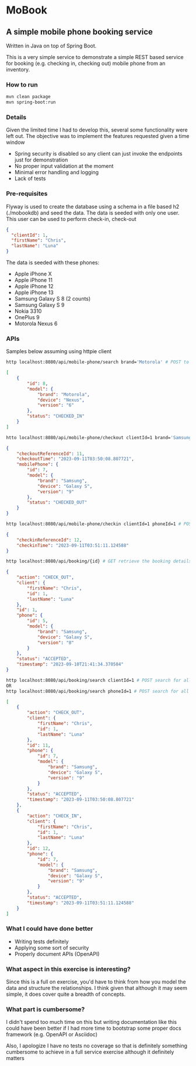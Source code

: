 # MoBook
## A simple mobile phone booking service
Written in Java on top of Spring Boot.

This is a very simple service to demonstrate a simple REST based service for booking (e.g. checking in, checking out)
mobile phone from an inventory.
### How to run
```sh
mvn clean package
mvn spring-boot:run
```

### Details
Given the limited time I had to develop this, several some functionality were left out. The objective was to implement
the features requested given a time window
- Spring security is disabled so any client can just invoke the endpoints just for demonstration
- No proper input validation at the moment
- Minimal error handling and logging
- Lack of tests

### Pre-requisites
Flyway is used to create the database using a schema in a file based h2 (./mobookdb) and seed the data.
The data is seeded with only one user. This user can be used to perform check-in, check-out
```json
{
  "clientId": 1,
  "firstName": "Chris",
  "lastName": "Luna"
}
```
The data is seeded with these phones:
- Apple iPhone X
- Apple iPhone 11
- Apple iPhone 12
- Apple iPhone 13
- Samsung Galaxy S 8 (2 counts)
- Samsung Galaxy S 9
- Nokia 3310
- OnePlus 9
- Motorola Nexus 6

### APIs
Samples below assuming using httpie client
```sh
http localhost:8080/api/mobile-phone/search brand='Motorola' # POST to search the inventory by brand
```
```json
[
    {
        "id": 8,
        "model": {
            "brand": "Motorola",
            "device": "Nexus",
            "version": "6"
        },
        "status": "CHECKED_IN"
    }
]
```
```sh
htto localhost:8080/api/mobile-phone/checkout clientId=1 brand='Samsung' device='Galaxy S' version=9 # POST checks-out a phone given model details and the user 
```
```json
{
    "checkoutReferenceId": 11,
    "checkoutTime": "2023-09-11T03:50:08.807721",
    "mobilePhone": {
        "id": 7,
        "model": {
            "brand": "Samsung",
            "device": "Galaxy S",
            "version": "9"
        },
        "status": "CHECKED_OUT"
    }
}
```
```sh
http localhost:8080/api/mobile-phone/checkin clientId=1 phoneId=1 # POST checks-in the device back in.
```
```json
{
    "checkinReferenceId": 12,
    "checkinTime": "2023-09-11T03:51:11.124588"
}
```
```sh
http localhost:8080/api/booking/{id} # GET retrieve the booking details made (either checkout or checkin)
```
```json
{
    "action": "CHECK_OUT",
    "client": {
        "firstName": "Chris",
        "id": 1,
        "lastName": "Luna"
    },
    "id": 1,
    "phone": {
        "id": 5,
        "model": {
            "brand": "Samsung",
            "device": "Galaxy S",
            "version": "8"
        }
    },
    "status": "ACCEPTED",
    "timestamp": "2023-09-10T21:41:34.370584"
}
```
```sh
http localhost:8080/api/booking/search clientId=1 # POST search for all bookings of this client
OR
http localhost:8080/api/booking/search phoneId=1 # POST search for all bookings of this device
```
```json
[
    {
        "action": "CHECK_OUT",
        "client": {
            "firstName": "Chris",
            "id": 1,
            "lastName": "Luna"
        },
        "id": 11,
        "phone": {
            "id": 7,
            "model": {
                "brand": "Samsung",
                "device": "Galaxy S",
                "version": "9"
            }
        },
        "status": "ACCEPTED",
        "timestamp": "2023-09-11T03:50:08.807721"
    },
    {
        "action": "CHECK_IN",
        "client": {
            "firstName": "Chris",
            "id": 1,
            "lastName": "Luna"
        },
        "id": 12,
        "phone": {
            "id": 7,
            "model": {
                "brand": "Samsung",
                "device": "Galaxy S",
                "version": "9"
            }
        },
        "status": "ACCEPTED",
        "timestamp": "2023-09-11T03:51:11.124588"
    }
]
```
### What I could have done better
- Writing tests definitely
- Applying some sort of security
- Properly document APIs (OpenAPI)

### What aspect in this exercise is interesting?
Since this is a full on exercise, you'd have to think from how you model the data and structure the relationships.
I think given that although it may seem simple, it does cover quite a breadth of concepts.

### What part is cumbersome?
I didn't spend too much time on this but writing documentation like this could have been better if I
had more time to bootstrap some proper docs framework (e.g. OpenAPI or Asciidoc)

Also, I apologize I have no tests no coverage so that is definitely something cumbersome to achieve in
a full service exercise although it definitely matters
